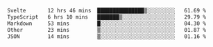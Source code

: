 <!--START_SECTION:waka-->

```txt
Svelte       12 hrs 46 mins  ███████████████▒░░░░░░░░░   61.69 %
TypeScript   6 hrs 10 mins   ███████▒░░░░░░░░░░░░░░░░░   29.79 %
Markdown     53 mins         █░░░░░░░░░░░░░░░░░░░░░░░░   04.30 %
Other        23 mins         ▒░░░░░░░░░░░░░░░░░░░░░░░░   01.87 %
JSON         14 mins         ▒░░░░░░░░░░░░░░░░░░░░░░░░   01.16 %
```

<!--END_SECTION:waka-->

